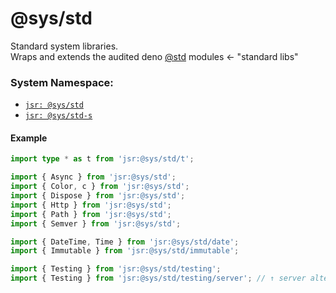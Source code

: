 # @sys/std
Standard system libraries.  
Wraps and extends the audited deno [@std](https://jsr.io/@std) modules ← "standard libs"

### System Namespace:

- [`jsr: @sys/std`](https://jsr.io/@sys/std)
- [`jsr: @sys/std-s`](https://jsr.io/@sys/std-s)


#### Example

```ts
import type * as t from 'jsr:@sys/std/t';

import { Async } from 'jsr:@sys/std';
import { Color, c } from 'jsr:@sys/std';
import { Dispose } from 'jsr:@sys/std';
import { Http } from 'jsr:@sys/std';
import { Path } from 'jsr:@sys/std';
import { Semver } from 'jsr:@sys/std';

import { DateTime, Time } from 'jsr:@sys/std/date';
import { Immutable } from 'jsr:@sys/std/immutable';

import { Testing } from 'jsr:@sys/std/testing';
import { Testing } from 'jsr:@sys/std/testing/server'; // ↑ server alternative.
```
